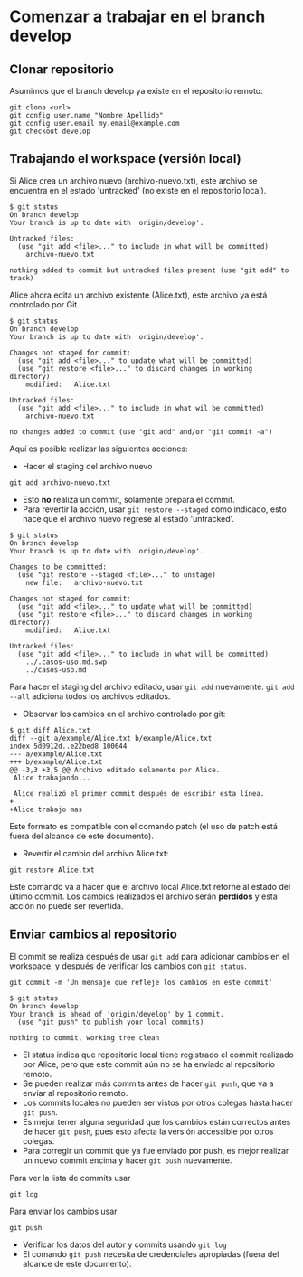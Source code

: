 # Comenzar a trabajar en el branch develop

## Clonar repositorio

Asumimos que el branch develop ya existe en el repositorio remoto:

```ssh
git clone <url>
git config user.name "Nombre Apellido"
git config user.email my.email@example.com
git checkout develop
```

## Trabajando el workspace (versión local)

Si Alice crea un archivo nuevo (archivo-nuevo.txt), este archivo se encuentra en el estado 'untracked' (no existe en el repositorio local).

```
$ git status
On branch develop 
Your branch is up to date with 'origin/develop'.

Untracked files:
  (use "git add <file>..." to include in what will be committed)
	archivo-nuevo.txt

nothing added to commit but untracked files present (use "git add" to track)
```

Alice ahora edita un archivo existente (Alice.txt), este archivo ya está controlado por Git.

```
$ git status
On branch develop 
Your branch is up to date with 'origin/develop'.

Changes not staged for commit:
  (use "git add <file>..." to update what will be committed)
  (use "git restore <file>..." to discard changes in working directory)
	modified:   Alice.txt

Untracked files:
  (use "git add <file>..." to include in what wil be committed)
	archivo-nuevo.txt

no changes added to commit (use "git add" and/or "git commit -a")
```

Aquí es posible realizar las siguientes acciones:

* Hacer el staging del archivo nuevo

```
git add archivo-nuevo.txt
```

 - Esto **no** realiza un commit, solamente prepara el commit.
 - Para revertir la acción, usar `git restore --staged` como indicado, esto hace que el archivo nuevo regrese al estado 'untracked'.

```
$ git status
On branch develop 
Your branch is up to date with 'origin/develop'.

Changes to be committed:
  (use "git restore --staged <file>..." to unstage)
	new file:   archivo-nuevo.txt

Changes not staged for commit:
  (use "git add <file>..." to update what will be committed)
  (use "git restore <file>..." to discard changes in working directory)
	modified:   Alice.txt

Untracked files:
  (use "git add <file>..." to include in what will be committed)
	../.casos-uso.md.swp
	../casos-uso.md

```

Para hacer el staging del archivo editado, usar `git add` nuevamente. `git add --all` adiciona todos los archivos editados.

* Observar los cambios en el archivo controlado por git:

```
$ git diff Alice.txt
diff --git a/example/Alice.txt b/example/Alice.txt
index 5d0912d..e22bed8 100644
--- a/example/Alice.txt
+++ b/example/Alice.txt
@@ -3,3 +3,5 @@ Archivo editado solamente por Alice.
 Alice trabajando...
 
 Alice realizó el primer commit después de escribir esta línea.
+
+Alice trabajo mas
```

Este formato es compatible con el comando patch (el uso de patch está fuera del alcance de este documento).

* Revertir el cambio del archivo Alice.txt:

```
git restore Alice.txt
```

Este comando va a hacer que el archivo local Alice.txt retorne al estado del último commit. Los cambios realizados el archivo serán **perdidos** y esta acción no puede ser revertida.

## Enviar cambios al repositorio

El commit se realiza después de usar `git add` para adicionar cambios en el workspace, y después de verificar los cambios con `git status`.

```
git commit -m 'Un mensaje que refleje los cambios en este commit'
```

```
$ git status
On branch develop
Your branch is ahead of 'origin/develop' by 1 commit.
  (use "git push" to publish your local commits)

nothing to commit, working tree clean
```

* El status indica que repositorio local tiene registrado el commit realizado por Alice, pero que este commit aún no se ha enviado al repositorio remoto.
* Se pueden realizar más commits antes de hacer `git push`, que va a enviar al repositorio remoto.
* Los commits locales no pueden ser vistos por otros colegas hasta hacer `git push`.
* Es mejor tener alguna seguridad que los cambios están correctos antes de hacer `git push`, pues esto afecta la versión accessible por otros colegas.
* Para corregir un commit que ya fue enviado por push, es mejor realizar un nuevo commit encima y hacer `git push` nuevamente.

Para ver la lista de commits usar

```
git log
```

Para enviar los cambios usar

```
git push
```

* Verificar los datos del autor y commits usando `git log`
* El comando `git push` necesita de credenciales apropiadas (fuera del alcance de este documento).
